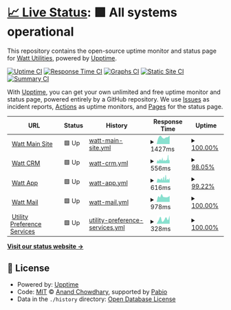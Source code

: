 # [📈 Live Status](https://monitor.watt.co.uk): <!--live status--> **🟩 All systems operational**

This repository contains the open-source uptime monitor and status page for [Watt Utilities](https://watt.co.uk), powered by [Upptime](https://github.com/upptime/upptime).

[![Uptime CI](https://github.com/wattutilities/watt-upptime/workflows/Uptime%20CI/badge.svg)](https://github.com/wattutilities/watt-upptime/actions?query=workflow%3A%22Uptime+CI%22)
[![Response Time CI](https://github.com/wattutilities/watt-upptime/workflows/Response%20Time%20CI/badge.svg)](https://github.com/wattutilities/watt-upptime/actions?query=workflow%3A%22Response+Time+CI%22)
[![Graphs CI](https://github.com/wattutilities/watt-upptime/workflows/Graphs%20CI/badge.svg)](https://github.com/wattutilities/watt-upptime/actions?query=workflow%3A%22Graphs+CI%22)
[![Static Site CI](https://github.com/wattutilities/watt-upptime/workflows/Static%20Site%20CI/badge.svg)](https://github.com/wattutilities/watt-upptime/actions?query=workflow%3A%22Static+Site+CI%22)
[![Summary CI](https://github.com/wattutilities/watt-upptime/workflows/Summary%20CI/badge.svg)](https://github.com/wattutilities/watt-upptime/actions?query=workflow%3A%22Summary+CI%22)

With [Upptime](https://upptime.js.org), you can get your own unlimited and free uptime monitor and status page, powered entirely by a GitHub repository. We use [Issues](https://github.com/wattutilities/watt-upptime/issues) as incident reports, [Actions](https://github.com/wattutilities/watt-upptime/actions) as uptime monitors, and [Pages](https://monitor.watt.co.uk) for the status page.

<!--start: status pages-->
<!-- This summary is generated by Upptime (https://github.com/upptime/upptime) -->
<!-- Do not edit this manually, your changes will be overwritten -->
<!-- prettier-ignore -->
| URL | Status | History | Response Time | Uptime |
| --- | ------ | ------- | ------------- | ------ |
| <img alt="" src="https://icons.duckduckgo.com/ip3/watt.co.uk.ico" height="13"> [Watt Main Site](https://watt.co.uk) | 🟩 Up | [watt-main-site.yml](https://github.com/WattUtilities/watt-upptime/commits/HEAD/history/watt-main-site.yml) | <details><summary><img alt="Response time graph" src="./graphs/watt-main-site/response-time-week.png" height="20"> 1427ms</summary><br><a href="https://monitor.watt.co.uk/history/watt-main-site"><img alt="Response time 1625" src="https://img.shields.io/endpoint?url=https%3A%2F%2Fraw.githubusercontent.com%2FWattUtilities%2Fwatt-upptime%2FHEAD%2Fapi%2Fwatt-main-site%2Fresponse-time.json"></a><br><a href="https://monitor.watt.co.uk/history/watt-main-site"><img alt="24-hour response time 1738" src="https://img.shields.io/endpoint?url=https%3A%2F%2Fraw.githubusercontent.com%2FWattUtilities%2Fwatt-upptime%2FHEAD%2Fapi%2Fwatt-main-site%2Fresponse-time-day.json"></a><br><a href="https://monitor.watt.co.uk/history/watt-main-site"><img alt="7-day response time 1427" src="https://img.shields.io/endpoint?url=https%3A%2F%2Fraw.githubusercontent.com%2FWattUtilities%2Fwatt-upptime%2FHEAD%2Fapi%2Fwatt-main-site%2Fresponse-time-week.json"></a><br><a href="https://monitor.watt.co.uk/history/watt-main-site"><img alt="30-day response time 1440" src="https://img.shields.io/endpoint?url=https%3A%2F%2Fraw.githubusercontent.com%2FWattUtilities%2Fwatt-upptime%2FHEAD%2Fapi%2Fwatt-main-site%2Fresponse-time-month.json"></a><br><a href="https://monitor.watt.co.uk/history/watt-main-site"><img alt="1-year response time 1510" src="https://img.shields.io/endpoint?url=https%3A%2F%2Fraw.githubusercontent.com%2FWattUtilities%2Fwatt-upptime%2FHEAD%2Fapi%2Fwatt-main-site%2Fresponse-time-year.json"></a></details> | <details><summary><a href="https://monitor.watt.co.uk/history/watt-main-site">100.00%</a></summary><a href="https://monitor.watt.co.uk/history/watt-main-site"><img alt="All-time uptime 99.97%" src="https://img.shields.io/endpoint?url=https%3A%2F%2Fraw.githubusercontent.com%2FWattUtilities%2Fwatt-upptime%2FHEAD%2Fapi%2Fwatt-main-site%2Fuptime.json"></a><br><a href="https://monitor.watt.co.uk/history/watt-main-site"><img alt="24-hour uptime 100.00%" src="https://img.shields.io/endpoint?url=https%3A%2F%2Fraw.githubusercontent.com%2FWattUtilities%2Fwatt-upptime%2FHEAD%2Fapi%2Fwatt-main-site%2Fuptime-day.json"></a><br><a href="https://monitor.watt.co.uk/history/watt-main-site"><img alt="7-day uptime 100.00%" src="https://img.shields.io/endpoint?url=https%3A%2F%2Fraw.githubusercontent.com%2FWattUtilities%2Fwatt-upptime%2FHEAD%2Fapi%2Fwatt-main-site%2Fuptime-week.json"></a><br><a href="https://monitor.watt.co.uk/history/watt-main-site"><img alt="30-day uptime 100.00%" src="https://img.shields.io/endpoint?url=https%3A%2F%2Fraw.githubusercontent.com%2FWattUtilities%2Fwatt-upptime%2FHEAD%2Fapi%2Fwatt-main-site%2Fuptime-month.json"></a><br><a href="https://monitor.watt.co.uk/history/watt-main-site"><img alt="1-year uptime 99.98%" src="https://img.shields.io/endpoint?url=https%3A%2F%2Fraw.githubusercontent.com%2FWattUtilities%2Fwatt-upptime%2FHEAD%2Fapi%2Fwatt-main-site%2Fuptime-year.json"></a></details>
| <img alt="" src="https://icons.duckduckgo.com/ip3/crm.watt.co.uk.ico" height="13"> [Watt CRM](https://crm.watt.co.uk) | 🟩 Up | [watt-crm.yml](https://github.com/WattUtilities/watt-upptime/commits/HEAD/history/watt-crm.yml) | <details><summary><img alt="Response time graph" src="./graphs/watt-crm/response-time-week.png" height="20"> 556ms</summary><br><a href="https://monitor.watt.co.uk/history/watt-crm"><img alt="Response time 845" src="https://img.shields.io/endpoint?url=https%3A%2F%2Fraw.githubusercontent.com%2FWattUtilities%2Fwatt-upptime%2FHEAD%2Fapi%2Fwatt-crm%2Fresponse-time.json"></a><br><a href="https://monitor.watt.co.uk/history/watt-crm"><img alt="24-hour response time 694" src="https://img.shields.io/endpoint?url=https%3A%2F%2Fraw.githubusercontent.com%2FWattUtilities%2Fwatt-upptime%2FHEAD%2Fapi%2Fwatt-crm%2Fresponse-time-day.json"></a><br><a href="https://monitor.watt.co.uk/history/watt-crm"><img alt="7-day response time 556" src="https://img.shields.io/endpoint?url=https%3A%2F%2Fraw.githubusercontent.com%2FWattUtilities%2Fwatt-upptime%2FHEAD%2Fapi%2Fwatt-crm%2Fresponse-time-week.json"></a><br><a href="https://monitor.watt.co.uk/history/watt-crm"><img alt="30-day response time 510" src="https://img.shields.io/endpoint?url=https%3A%2F%2Fraw.githubusercontent.com%2FWattUtilities%2Fwatt-upptime%2FHEAD%2Fapi%2Fwatt-crm%2Fresponse-time-month.json"></a><br><a href="https://monitor.watt.co.uk/history/watt-crm"><img alt="1-year response time 805" src="https://img.shields.io/endpoint?url=https%3A%2F%2Fraw.githubusercontent.com%2FWattUtilities%2Fwatt-upptime%2FHEAD%2Fapi%2Fwatt-crm%2Fresponse-time-year.json"></a></details> | <details><summary><a href="https://monitor.watt.co.uk/history/watt-crm">98.05%</a></summary><a href="https://monitor.watt.co.uk/history/watt-crm"><img alt="All-time uptime 99.69%" src="https://img.shields.io/endpoint?url=https%3A%2F%2Fraw.githubusercontent.com%2FWattUtilities%2Fwatt-upptime%2FHEAD%2Fapi%2Fwatt-crm%2Fuptime.json"></a><br><a href="https://monitor.watt.co.uk/history/watt-crm"><img alt="24-hour uptime 96.47%" src="https://img.shields.io/endpoint?url=https%3A%2F%2Fraw.githubusercontent.com%2FWattUtilities%2Fwatt-upptime%2FHEAD%2Fapi%2Fwatt-crm%2Fuptime-day.json"></a><br><a href="https://monitor.watt.co.uk/history/watt-crm"><img alt="7-day uptime 98.05%" src="https://img.shields.io/endpoint?url=https%3A%2F%2Fraw.githubusercontent.com%2FWattUtilities%2Fwatt-upptime%2FHEAD%2Fapi%2Fwatt-crm%2Fuptime-week.json"></a><br><a href="https://monitor.watt.co.uk/history/watt-crm"><img alt="30-day uptime 99.14%" src="https://img.shields.io/endpoint?url=https%3A%2F%2Fraw.githubusercontent.com%2FWattUtilities%2Fwatt-upptime%2FHEAD%2Fapi%2Fwatt-crm%2Fuptime-month.json"></a><br><a href="https://monitor.watt.co.uk/history/watt-crm"><img alt="1-year uptime 99.92%" src="https://img.shields.io/endpoint?url=https%3A%2F%2Fraw.githubusercontent.com%2FWattUtilities%2Fwatt-upptime%2FHEAD%2Fapi%2Fwatt-crm%2Fuptime-year.json"></a></details>
| <img alt="" src="https://icons.duckduckgo.com/ip3/app.watt.co.uk.ico" height="13"> [Watt App](https://app.watt.co.uk) | 🟩 Up | [watt-app.yml](https://github.com/WattUtilities/watt-upptime/commits/HEAD/history/watt-app.yml) | <details><summary><img alt="Response time graph" src="./graphs/watt-app/response-time-week.png" height="20"> 616ms</summary><br><a href="https://monitor.watt.co.uk/history/watt-app"><img alt="Response time 567" src="https://img.shields.io/endpoint?url=https%3A%2F%2Fraw.githubusercontent.com%2FWattUtilities%2Fwatt-upptime%2FHEAD%2Fapi%2Fwatt-app%2Fresponse-time.json"></a><br><a href="https://monitor.watt.co.uk/history/watt-app"><img alt="24-hour response time 605" src="https://img.shields.io/endpoint?url=https%3A%2F%2Fraw.githubusercontent.com%2FWattUtilities%2Fwatt-upptime%2FHEAD%2Fapi%2Fwatt-app%2Fresponse-time-day.json"></a><br><a href="https://monitor.watt.co.uk/history/watt-app"><img alt="7-day response time 616" src="https://img.shields.io/endpoint?url=https%3A%2F%2Fraw.githubusercontent.com%2FWattUtilities%2Fwatt-upptime%2FHEAD%2Fapi%2Fwatt-app%2Fresponse-time-week.json"></a><br><a href="https://monitor.watt.co.uk/history/watt-app"><img alt="30-day response time 627" src="https://img.shields.io/endpoint?url=https%3A%2F%2Fraw.githubusercontent.com%2FWattUtilities%2Fwatt-upptime%2FHEAD%2Fapi%2Fwatt-app%2Fresponse-time-month.json"></a><br><a href="https://monitor.watt.co.uk/history/watt-app"><img alt="1-year response time 567" src="https://img.shields.io/endpoint?url=https%3A%2F%2Fraw.githubusercontent.com%2FWattUtilities%2Fwatt-upptime%2FHEAD%2Fapi%2Fwatt-app%2Fresponse-time-year.json"></a></details> | <details><summary><a href="https://monitor.watt.co.uk/history/watt-app">99.22%</a></summary><a href="https://monitor.watt.co.uk/history/watt-app"><img alt="All-time uptime 99.99%" src="https://img.shields.io/endpoint?url=https%3A%2F%2Fraw.githubusercontent.com%2FWattUtilities%2Fwatt-upptime%2FHEAD%2Fapi%2Fwatt-app%2Fuptime.json"></a><br><a href="https://monitor.watt.co.uk/history/watt-app"><img alt="24-hour uptime 96.60%" src="https://img.shields.io/endpoint?url=https%3A%2F%2Fraw.githubusercontent.com%2FWattUtilities%2Fwatt-upptime%2FHEAD%2Fapi%2Fwatt-app%2Fuptime-day.json"></a><br><a href="https://monitor.watt.co.uk/history/watt-app"><img alt="7-day uptime 99.22%" src="https://img.shields.io/endpoint?url=https%3A%2F%2Fraw.githubusercontent.com%2FWattUtilities%2Fwatt-upptime%2FHEAD%2Fapi%2Fwatt-app%2Fuptime-week.json"></a><br><a href="https://monitor.watt.co.uk/history/watt-app"><img alt="30-day uptime 99.82%" src="https://img.shields.io/endpoint?url=https%3A%2F%2Fraw.githubusercontent.com%2FWattUtilities%2Fwatt-upptime%2FHEAD%2Fapi%2Fwatt-app%2Fuptime-month.json"></a><br><a href="https://monitor.watt.co.uk/history/watt-app"><img alt="1-year uptime 99.99%" src="https://img.shields.io/endpoint?url=https%3A%2F%2Fraw.githubusercontent.com%2FWattUtilities%2Fwatt-upptime%2FHEAD%2Fapi%2Fwatt-app%2Fuptime-year.json"></a></details>
| <img alt="" src="https://icons.duckduckgo.com/ip3/mail.watt.co.uk.ico" height="13"> [Watt Mail](https://mail.watt.co.uk) | 🟩 Up | [watt-mail.yml](https://github.com/WattUtilities/watt-upptime/commits/HEAD/history/watt-mail.yml) | <details><summary><img alt="Response time graph" src="./graphs/watt-mail/response-time-week.png" height="20"> 978ms</summary><br><a href="https://monitor.watt.co.uk/history/watt-mail"><img alt="Response time 763" src="https://img.shields.io/endpoint?url=https%3A%2F%2Fraw.githubusercontent.com%2FWattUtilities%2Fwatt-upptime%2FHEAD%2Fapi%2Fwatt-mail%2Fresponse-time.json"></a><br><a href="https://monitor.watt.co.uk/history/watt-mail"><img alt="24-hour response time 1085" src="https://img.shields.io/endpoint?url=https%3A%2F%2Fraw.githubusercontent.com%2FWattUtilities%2Fwatt-upptime%2FHEAD%2Fapi%2Fwatt-mail%2Fresponse-time-day.json"></a><br><a href="https://monitor.watt.co.uk/history/watt-mail"><img alt="7-day response time 978" src="https://img.shields.io/endpoint?url=https%3A%2F%2Fraw.githubusercontent.com%2FWattUtilities%2Fwatt-upptime%2FHEAD%2Fapi%2Fwatt-mail%2Fresponse-time-week.json"></a><br><a href="https://monitor.watt.co.uk/history/watt-mail"><img alt="30-day response time 981" src="https://img.shields.io/endpoint?url=https%3A%2F%2Fraw.githubusercontent.com%2FWattUtilities%2Fwatt-upptime%2FHEAD%2Fapi%2Fwatt-mail%2Fresponse-time-month.json"></a><br><a href="https://monitor.watt.co.uk/history/watt-mail"><img alt="1-year response time 776" src="https://img.shields.io/endpoint?url=https%3A%2F%2Fraw.githubusercontent.com%2FWattUtilities%2Fwatt-upptime%2FHEAD%2Fapi%2Fwatt-mail%2Fresponse-time-year.json"></a></details> | <details><summary><a href="https://monitor.watt.co.uk/history/watt-mail">100.00%</a></summary><a href="https://monitor.watt.co.uk/history/watt-mail"><img alt="All-time uptime 99.01%" src="https://img.shields.io/endpoint?url=https%3A%2F%2Fraw.githubusercontent.com%2FWattUtilities%2Fwatt-upptime%2FHEAD%2Fapi%2Fwatt-mail%2Fuptime.json"></a><br><a href="https://monitor.watt.co.uk/history/watt-mail"><img alt="24-hour uptime 100.00%" src="https://img.shields.io/endpoint?url=https%3A%2F%2Fraw.githubusercontent.com%2FWattUtilities%2Fwatt-upptime%2FHEAD%2Fapi%2Fwatt-mail%2Fuptime-day.json"></a><br><a href="https://monitor.watt.co.uk/history/watt-mail"><img alt="7-day uptime 100.00%" src="https://img.shields.io/endpoint?url=https%3A%2F%2Fraw.githubusercontent.com%2FWattUtilities%2Fwatt-upptime%2FHEAD%2Fapi%2Fwatt-mail%2Fuptime-week.json"></a><br><a href="https://monitor.watt.co.uk/history/watt-mail"><img alt="30-day uptime 99.94%" src="https://img.shields.io/endpoint?url=https%3A%2F%2Fraw.githubusercontent.com%2FWattUtilities%2Fwatt-upptime%2FHEAD%2Fapi%2Fwatt-mail%2Fuptime-month.json"></a><br><a href="https://monitor.watt.co.uk/history/watt-mail"><img alt="1-year uptime 98.87%" src="https://img.shields.io/endpoint?url=https%3A%2F%2Fraw.githubusercontent.com%2FWattUtilities%2Fwatt-upptime%2FHEAD%2Fapi%2Fwatt-mail%2Fuptime-year.json"></a></details>
| <img alt="" src="https://icons.duckduckgo.com/ip3/www.utilitypreferenceservices.co.uk.ico" height="13"> [Utility Preference Services](https://www.utilitypreferenceservices.co.uk/) | 🟩 Up | [utility-preference-services.yml](https://github.com/WattUtilities/watt-upptime/commits/HEAD/history/utility-preference-services.yml) | <details><summary><img alt="Response time graph" src="./graphs/utility-preference-services/response-time-week.png" height="20"> 328ms</summary><br><a href="https://monitor.watt.co.uk/history/utility-preference-services"><img alt="Response time 317" src="https://img.shields.io/endpoint?url=https%3A%2F%2Fraw.githubusercontent.com%2FWattUtilities%2Fwatt-upptime%2FHEAD%2Fapi%2Futility-preference-services%2Fresponse-time.json"></a><br><a href="https://monitor.watt.co.uk/history/utility-preference-services"><img alt="24-hour response time 554" src="https://img.shields.io/endpoint?url=https%3A%2F%2Fraw.githubusercontent.com%2FWattUtilities%2Fwatt-upptime%2FHEAD%2Fapi%2Futility-preference-services%2Fresponse-time-day.json"></a><br><a href="https://monitor.watt.co.uk/history/utility-preference-services"><img alt="7-day response time 328" src="https://img.shields.io/endpoint?url=https%3A%2F%2Fraw.githubusercontent.com%2FWattUtilities%2Fwatt-upptime%2FHEAD%2Fapi%2Futility-preference-services%2Fresponse-time-week.json"></a><br><a href="https://monitor.watt.co.uk/history/utility-preference-services"><img alt="30-day response time 417" src="https://img.shields.io/endpoint?url=https%3A%2F%2Fraw.githubusercontent.com%2FWattUtilities%2Fwatt-upptime%2FHEAD%2Fapi%2Futility-preference-services%2Fresponse-time-month.json"></a><br><a href="https://monitor.watt.co.uk/history/utility-preference-services"><img alt="1-year response time 334" src="https://img.shields.io/endpoint?url=https%3A%2F%2Fraw.githubusercontent.com%2FWattUtilities%2Fwatt-upptime%2FHEAD%2Fapi%2Futility-preference-services%2Fresponse-time-year.json"></a></details> | <details><summary><a href="https://monitor.watt.co.uk/history/utility-preference-services">100.00%</a></summary><a href="https://monitor.watt.co.uk/history/utility-preference-services"><img alt="All-time uptime 99.97%" src="https://img.shields.io/endpoint?url=https%3A%2F%2Fraw.githubusercontent.com%2FWattUtilities%2Fwatt-upptime%2FHEAD%2Fapi%2Futility-preference-services%2Fuptime.json"></a><br><a href="https://monitor.watt.co.uk/history/utility-preference-services"><img alt="24-hour uptime 100.00%" src="https://img.shields.io/endpoint?url=https%3A%2F%2Fraw.githubusercontent.com%2FWattUtilities%2Fwatt-upptime%2FHEAD%2Fapi%2Futility-preference-services%2Fuptime-day.json"></a><br><a href="https://monitor.watt.co.uk/history/utility-preference-services"><img alt="7-day uptime 100.00%" src="https://img.shields.io/endpoint?url=https%3A%2F%2Fraw.githubusercontent.com%2FWattUtilities%2Fwatt-upptime%2FHEAD%2Fapi%2Futility-preference-services%2Fuptime-week.json"></a><br><a href="https://monitor.watt.co.uk/history/utility-preference-services"><img alt="30-day uptime 99.89%" src="https://img.shields.io/endpoint?url=https%3A%2F%2Fraw.githubusercontent.com%2FWattUtilities%2Fwatt-upptime%2FHEAD%2Fapi%2Futility-preference-services%2Fuptime-month.json"></a><br><a href="https://monitor.watt.co.uk/history/utility-preference-services"><img alt="1-year uptime 99.96%" src="https://img.shields.io/endpoint?url=https%3A%2F%2Fraw.githubusercontent.com%2FWattUtilities%2Fwatt-upptime%2FHEAD%2Fapi%2Futility-preference-services%2Fuptime-year.json"></a></details>

<!--end: status pages-->

[**Visit our status website →**](https://monitor.watt.co.uk)

## 📄 License

- Powered by: [Upptime](https://github.com/upptime/upptime)
- Code: [MIT](./LICENSE) © [Anand Chowdhary](https://anandchowdhary.com), supported by [Pabio](https://pabio.com)
- Data in the `./history` directory: [Open Database License](https://opendatacommons.org/licenses/odbl/1-0/)
